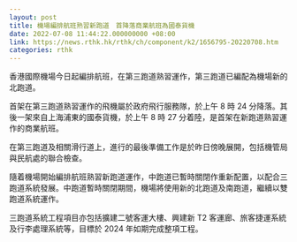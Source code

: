 ```yaml
---
layout: post
title: 機場編排航班熟習新跑道　首降落商業航班為國泰貨機
date: 2022-07-08 11:44:22.000000000 +08:00
link: https://news.rthk.hk/rthk/ch/component/k2/1656795-20220708.htm
categories: rthk
---
```


香港國際機場今日起編排航班，在第三跑道熟習運作，第三跑道已編配為機場新的北跑道。

首架在第三跑道熟習運作的飛機屬於政府飛行服務隊，於上午 8 時 24 分降落。其後一架來自上海浦東的國泰貨機，於上午 8 時 27 分着陸，是首架在新跑道熟習運作的商業航班。

在第三跑道及相關滑行道上，進行的最後準備工作是於昨日傍晚展開，包括機管局與民航處的聯合檢查。

隨着機場開始編排航班熟習新跑道運作，中跑道已暫時關閉作重新配置，以配合三跑道系統發展。中跑道暫時關閉期間，機場將使用新的北跑道及南跑道，繼續以雙跑道系統運作。

三跑道系統工程項目亦包括擴建二號客運大樓、興建新 T2 客運廊、旅客捷運系統及行李處理系統等，目標於 2024 年如期完成整項工程。
